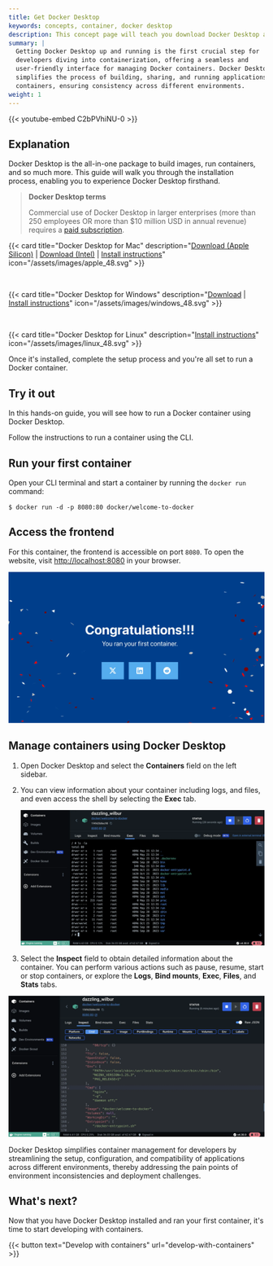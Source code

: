 ```yaml
---
title: Get Docker Desktop
keywords: concepts, container, docker desktop
description: This concept page will teach you download Docker Desktop and install it on Windows, Mac, and Linux
summary: |
  Getting Docker Desktop up and running is the first crucial step for
  developers diving into containerization, offering a seamless and
  user-friendly interface for managing Docker containers. Docker Desktop
  simplifies the process of building, sharing, and running applications in
  containers, ensuring consistency across different environments.
weight: 1
---
```


{{< youtube-embed C2bPVhiNU-0 >}}

## Explanation

Docker Desktop is the all-in-one package to build images, run containers, and so much more.
This guide will walk you through the installation process, enabling you to experience Docker Desktop firsthand.


> **Docker Desktop terms**
>
> Commercial use of Docker Desktop in larger enterprises (more than 250
> employees OR more than $10 million USD in annual revenue) requires a [paid subscription](https://www.docker.com/pricing/?_gl=1*1nyypal*_ga*MTYxMTUxMzkzOS4xNjgzNTM0MTcw*_ga_XJWPQMJYHQ*MTcxNjk4MzU4Mi4xMjE2LjEuMTcxNjk4MzkzNS4xNy4wLjA.).

{{< card
  title="Docker Desktop for Mac"
  description="[Download (Apple Silicon)](https://desktop.docker.com/mac/main/arm64/Docker.dmg?utm_source=docker&utm_medium=webreferral&utm_campaign=docs-driven-download-mac-arm64) | [Download (Intel)](https://desktop.docker.com/mac/main/amd64/Docker.dmg?utm_source=docker&utm_medium=webreferral&utm_campaign=docs-driven-download-mac-amd64) | [Install instructions](desktop/install/mac-install)"
  icon="/assets/images/apple_48.svg" >}}

<br>

{{< card
  title="Docker Desktop for Windows"
  description="[Download](https://desktop.docker.com/win/main/amd64/Docker%20Desktop%20Installer.exe?utm_source=docker&utm_medium=webreferral&utm_campaign=docs-driven-download-windows) | [Install instructions](desktop/install/windows-install)"
  icon="/assets/images/windows_48.svg" >}}

<br>

{{< card
  title="Docker Desktop for Linux"
  description="[Install instructions](desktop/install/linux-install/)"
  icon="/assets/images/linux_48.svg" >}}

Once it's installed, complete the setup process and you're all set to run a Docker container.

## Try it out

In this hands-on guide, you will see how to run a Docker container using Docker Desktop.

Follow the instructions to run a container using the CLI.


## Run your first container

Open your CLI terminal and start a container by running the `docker run` command:



```console
$ docker run -d -p 8080:80 docker/welcome-to-docker
```

## Access the frontend

For this container, the frontend is accessible on port `8080`. To open the website, visit [http://localhost:8080](http://localhost:8080) in your browser.





![Screenshot of the landing page of the Nginx web server, coming from the running container](../docker-concepts/the-basics/images/access-the-frontend.webp?border=true)

## Manage containers using Docker Desktop


1. Open Docker Desktop and select the **Containers** field on the left sidebar.
2. You can view information about your container including logs, and files, and even access the shell by selecting the **Exec** tab.

   ![Screenshot of exec into the running container in Docker Desktop](images/exec-into-docker-container.webp?border=true)


3. Select the **Inspect** field to obtain detailed information about the container. You can perform various actions such as pause, resume, start or stop containers, or explore the **Logs**, **Bind mounts**, **Exec**, **Files**, and **Stats** tabs.

![Screenshot of inspecting the running container in Docker Desktop](images/inspecting-container.webp?border=true)

Docker Desktop simplifies container management for developers by streamlining the setup, configuration, and compatibility of applications across different environments, thereby addressing the pain points of environment inconsistencies and deployment challenges.

## What's next?

Now that you have Docker Desktop installed and ran your first container, it's time to start developing with containers.

{{< button text="Develop with containers" url="develop-with-containers" >}}

